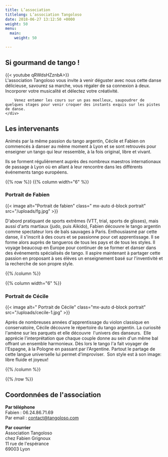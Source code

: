 ```yaml
---
title: L’association
titlelong: L’association Tangoloso
date: 2018-06-27 13:12:50 +0000
weight: 50
menu:
  main:
    weight: 50

---
```

## Si gourmand de tango !

<div class='row'>
<div class='col-md-7'>
{{< youtube qRWdsHZznbA>}}
</div>
<div class='col-md-5'>
L'association Tangoloso vous invite à venir déguster avec nous cette danse délicieuse, savourez sa marche, vous régaler de sa connexion à deux. Incorporer votre musicalité et délectez votre créativité.

    	Venez entamer les cours sur un pas moelleux, saupoudrer de quelques stages pour venir croquer des instants exquis sur les pistes de danse.
    </div>

</div>

## Les intervenants

Animés par la même passion du tango argentin, Cécile et Fabien on commencés à danser au même moment à Lyon et se sont retrouvés pour enseigner un tango qui leur ressemble, à la fois  original, libre et vivant.

Ils se forment régulièrement auprès des nombreux maestros internationaux de passage à Lyon où en allant à leur rencontre dans les différents événements tango européens.

{{% row %}}
{{% column width="6" %}}

### Portrait de Fabien

{{< image alt="Portrait de fabien" class=" mx-auto d-block portrait" src="/uploads/fg.jpg" >}}

D'abord pratiquant de sports extrêmes (VTT, trial, sports de glisses), mais aussi d'arts martiaux (judo, puis Aïkido), Fabien découvre le tango argentin comme spectateur lors de bals sauvages à Paris. Enthousiasmé par cette danse, il s'inscrit à des cours et se passionne pour cet apprentissage. Il se forme alors auprès de tangueros de tous les pays et de tous les styles. Il voyage beaucoup en Europe pour continuer de se former et danser dans des événements spécialisés de tango. Il aspire maintenant à partager cette passion en proposant à ses élèves un enseignement basé sur l'inventivité et la recherche de son propre style.

{{% /column %}}

{{% column width="6" %}}

### Portrait de Cécile

{{< image alt=" Portrait de Cécile" class="mx-auto d-block portrait" src="/uploads/cecile-1.jpg" >}}

Après de nombreuses années d'apprentissage du violon classique en conservatoire, Cécile découvre le répertoire du tango argentin. La curiosité l'amène sur les parquets et elle découvre  l'univers des danseurs.  Elle apprécie l'interprétation que chaque couple donne au sein d'un même bal offrant un ensemble harmonieux. Dès lors le tango l'a fait voyager de l'Espagne, à la Pologne en passant par l'Argentine. Partout le partage de cette langue universelle lui permet d'improviser.  Son style est à son image: libre fluide et joyeux!

{{% /column %}}

{{% /row %}}

## Coordonnées de l'association

**Par téléphone**  
Fabien : 06.24.86.71.69  
Par email : contact@tangoloso.com

**Par courrier**  
Association Tangoloso  
chez Fabien Grignoux  
11 rue de l'espérance  
69003 Lyon